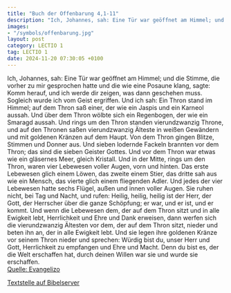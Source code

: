 ```yaml
---
title: "Buch der Offenbarung 4,1-11"
description: "Ich, Johannes, sah: Eine Tür war geöffnet am Himmel; und die Stimme, die vorher zu mir gesprochen hatte und die wie eine Posaune klang, sagte: Komm herauf, und ich werde dir zeigen, was dann geschehen muss. Sogleich wurde ich vom Geist ergriffen. Und ich sah: Ein Thron stand im H...."
images:
- "/symbols/offenbarung.jpg"
layout: post
category: LECTIO 1
tag: LECTIO 1
date: 2024-11-20 07:30:05 +0100
---
```

Ich, Johannes, sah: Eine Tür war geöffnet am Himmel; und die Stimme, die vorher zu mir gesprochen hatte und die wie eine Posaune klang, sagte: Komm herauf, und ich werde dir zeigen, was dann geschehen muss.
Sogleich wurde ich vom Geist ergriffen. Und ich sah: Ein Thron stand im Himmel; auf dem Thron saß einer,
der wie ein Jaspis und ein Karneol aussah.<!--more--> Und über dem Thron wölbte sich ein Regenbogen, der wie ein Smaragd aussah.
Und rings um den Thron standen vierundzwanzig Throne, und auf den Thronen saßen vierundzwanzig Älteste in weißen Gewändern und mit goldenen Kränzen auf dem Haupt.
Von dem Thron gingen Blitze, Stimmen und Donner aus. Und sieben lodernde Fackeln brannten vor dem Thron; das sind die sieben Geister Gottes.
Und vor dem Thron war etwas wie ein gläsernes Meer, gleich Kristall. Und in der Mitte, rings um den Thron, waren vier Lebewesen voller Augen, vorn und hinten.
Das erste Lebewesen glich einem Löwen, das zweite einem Stier, das dritte sah aus wie ein Mensch, das vierte glich einem fliegenden Adler.
Und jedes der vier Lebewesen hatte sechs Flügel, außen und innen voller Augen. Sie ruhen nicht, bei Tag und Nacht, und rufen: Heilig, heilig, heilig ist der Herr, der Gott, der Herrscher über die ganze Schöpfung; er war, und er ist, und er kommt.
Und wenn die Lebewesen dem, der auf dem Thron sitzt und in alle Ewigkeit lebt, Herrlichkeit und Ehre und Dank erweisen,
dann werfen sich die vierundzwanzig Ältesten vor dem, der auf dem Thron sitzt, nieder und beten ihn an, der in alle Ewigkeit lebt. Und sie legen ihre goldenen Kränze vor seinem Thron nieder und sprechen:
Würdig bist du, unser Herr und Gott, Herrlichkeit zu empfangen und Ehre und Macht. Denn du bist es, der die Welt erschaffen hat, durch deinen Willen war sie und wurde sie erschaffen.<br>
[Quelle: Evangelizo](https://evangeliumtagfuertag.org/DE/gospel)

[Textstelle auf Bibelserver](https://www.bibleserver.com/EU/Offenbarung4,1-11)
